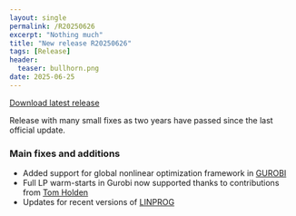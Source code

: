 ```yaml
---
layout: single
permalink: /R20250626
excerpt: "Nothing much"
title: "New release R20250626"
tags: [Release]
header:
  teaser: bullhorn.png
date: 2025-06-25
---
```


[Download latest release](/download)

Release with many small fixes as two years have passed since the last official update.

### Main fixes and additions

* Added support for global nonlinear optimization framework in [GUROBI](/solver/gurobi)
* Full LP warm-starts in Gurobi now supported thanks to contributions from [Tom Holden](https://github.com/tholden)
* Updates for recent versions of [LINPROG](/solver/linprog)
